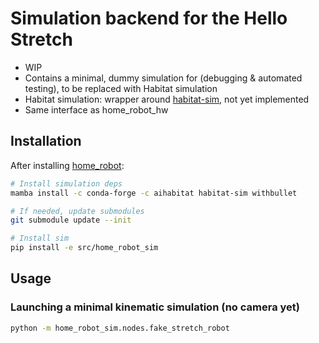 # Simulation backend for the Hello Stretch

- WIP
- Contains a minimal, dummy simulation for (debugging & automated testing), to be replaced with Habitat simulation
- Habitat simulation: wrapper around [habitat-sim](https://github.com/facebookresearch/habitat-sim), not yet implemented
- Same interface as home_robot_hw

## Installation

After installing [home_robot](../home_robot):

```sh
# Install simulation deps
mamba install -c conda-forge -c aihabitat habitat-sim withbullet

# If needed, update submodules
git submodule update --init

# Install sim
pip install -e src/home_robot_sim
```

## Usage

### Launching a minimal kinematic simulation (no camera yet)

```sh
python -m home_robot_sim.nodes.fake_stretch_robot
```